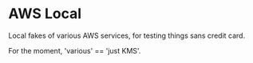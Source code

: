 # AWS Local

Local fakes of various AWS services, for testing things sans credit card.

For the moment, 'various' == 'just KMS'.
